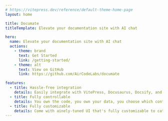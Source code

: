 ```yaml
---
# https://vitepress.dev/reference/default-theme-home-page
layout: home

title: Documate
titleTemplate: Elevate your documentation site with AI chat

hero:
  name: Elevate your documentation site with AI chat
  actions:
    - theme: brand
      text: Get Started
      link: /getting-started/
    - theme: alt
      text: View on GitHub
      link: https://github.com/AirCodeLabs/documate

features:
  - title: Hassle-free integration
    details: Easily integrate with VitePress, Docusaurus, Docsify, and any other doc sites, no AI or LLM knowledge required.
  - title: Fully controllable
    details: You own the code, you own your data, you choose which content to index.
  - title: Fully customizable
    details: Come with ainely-tuned UI that's fully customizable to cater to your specific needs.
---
```

<style>

</style>
